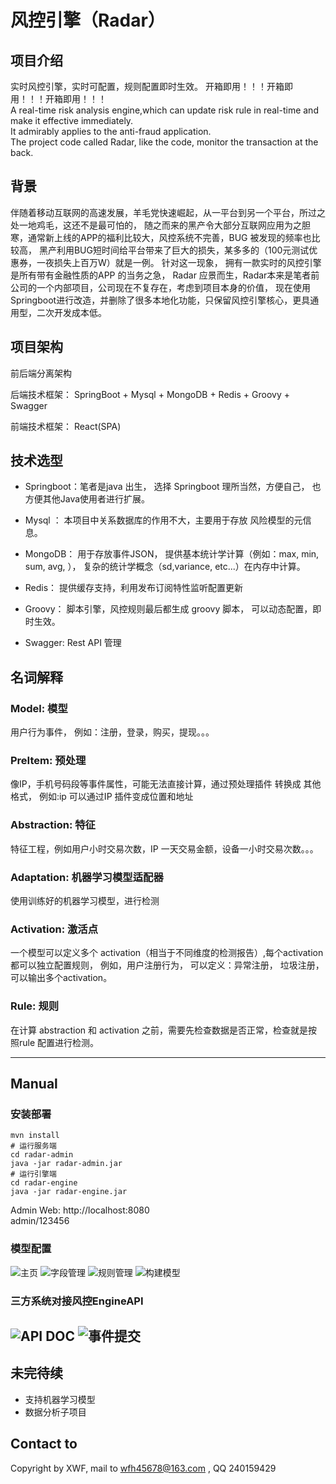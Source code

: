 # 风控引擎（Radar）
## 项目介绍
 实时风控引擎，实时可配置，规则配置即时生效。 开箱即用！！！开箱即用！！！开箱即用！！！  
 A real-time risk analysis engine,which can update risk rule in real-time and  make it effective immediately.   
 It admirably applies to the anti-fraud application.  
 The project code called Radar,  like the code,  monitor the transaction at the back. 

## 背景
  伴随着移动互联网的高速发展，羊毛党快速崛起，从一平台到另一个平台，所过之处一地鸡毛，这还不是最可怕的，
  随之而来的黑产令大部分互联网应用为之胆寒，通常新上线的APP的福利比较大，风控系统不完善，BUG 被发现的频率也比较高，
  黑产利用BUG短时间给平台带来了巨大的损失，某多多的（100元测试优惠券，一夜损失上百万W）就是一例。 
  针对这一现象， 拥有一款实时的风控引擎是所有带有金融性质的APP 的当务之急，
  Radar 应景而生，Radar本来是笔者前公司的一个内部项目，公司现在不复存在，考虑到项目本身的价值，
  现在使用Springboot进行改造，并删除了很多本地化功能，只保留风控引擎核心，更具通用型，二次开发成本低。

## 项目架构

前后端分离架构

后端技术框架： SpringBoot + Mysql +  MongoDB + Redis + Groovy + Swagger

前端技术框架： React(SPA) 

## 技术选型
* Springboot：笔者是java 出生， 选择 Springboot 理所当然，方便自己， 也方便其他Java使用者进行扩展。

* Mysql ： 本项目中关系数据库的作用不大，主要用于存放 风险模型的元信息。

* MongoDB： 用于存放事件JSON， 提供基本统计学计算（例如：max, min, sum, avg, ），
复杂的统计学概念（sd,variance, etc...）在内存中计算。

* Redis： 提供缓存支持，利用发布订阅特性监听配置更新

* Groovy： 脚本引擎，风控规则最后都生成 groovy 脚本， 可以动态配置，即时生效。

* Swagger:  Rest API 管理

## 名词解释
### Model: 模型
 用户行为事件， 例如：注册，登录，购买，提现。。。
### PreItem: 预处理 
 像IP，手机号码段等事件属性，可能无法直接计算，通过预处理插件 转换成 其他格式，
  例如:ip 可以通过IP 插件变成位置和地址
### Abstraction: 特征
特征工程，例如用户小时交易次数，IP 一天交易金额，设备一小时交易次数。。。
### Adaptation: 机器学习模型适配器
 使用训练好的机器学习模型，进行检测
### Activation: 激活点
一个模型可以定义多个 activation（相当于不同维度的检测报告）,每个activation都可以独立配置规则，
例如，用户注册行为， 可以定义：异常注册， 垃圾注册， 可以输出多个activation。
### Rule: 规则
在计算 abstraction 和 activation 之前，需要先检查数据是否正常，检查就是按照rule 配置进行检测。

---
## Manual
### 安装部署
    
    mvn install 
    # 运行服务端 
    cd radar-admin 
    java -jar radar-admin.jar
    # 运行引擎端
    cd radar-engine
    java -jar radar-engine.jar

Admin Web: http://localhost:8080  
admin/123456
### 模型配置
![主页](https://github.com/wfh45678/radar/blob/master/resources/images/01.png)
![字段管理](https://github.com/wfh45678/radar/blob/master/resources/images/03.png)
![规则管理](https://github.com/wfh45678/radar/blob/master/resources/images/07.png)
![构建模型](https://github.com/wfh45678/radar/blob/master/resources/images/08.png)

### 三方系统对接风控EngineAPI
![API DOC](https://github.com/wfh45678/radar/blob/master/resources/images/09.png)
![事件提交](https://github.com/wfh45678/radar/blob/master/resources/images/10.png)
---
## 未完待续

* 支持机器学习模型
* 数据分析子项目

## Contact to

 Copyright by XWF, mail to wfh45678@163.com , QQ 240159429 
